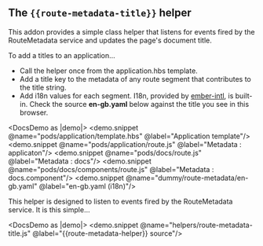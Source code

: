 ## The `{{route-metadata-title}}` helper

This addon provides a simple class helper that listens for events fired by the RouteMetadata service and updates the 
page's document title. 

To add a titles to an application...

* Call the helper once from the application.hbs template.
* Add a title key to the metadata of any route segment that contributes to the title string.
* Add i18n values for each segment. I18n, provided by [ember-intl](https://github.com/ember-intl/ember-intl), is built-in. 
  Check the source **en-gb.yaml** below against the title you see in this browser.

<DocsDemo as |demo|>
    <demo.snippet @name="pods/application/template.hbs" @label="Application template"/>
    <demo.snippet @name="pods/application/route.js" @label="Metadata : applicaton"/>
    <demo.snippet @name="pods/docs/route.js" @label="Metadata : docs"/>
    <demo.snippet @name="pods/docs/components/route.js" @label="Metadata : docs.component"/>
    <demo.snippet @name="dummy/route-metadata/en-gb.yaml" @label="en-gb.yaml (i18n)"/>
</DocsDemo>

This helper is designed to listen to events fired by the RouteMetadata service. It is this simple...

<DocsDemo as |demo|>
  <demo.snippet @name="helpers/route-metadata-title.js" @label="{{route-metadata-helper}} source"/>
</DocsDemo>

